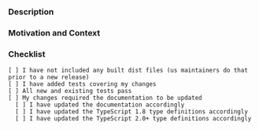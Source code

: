 <!-- Provide a general summary of your changes in the *Title* above -->

### Description
<!-- Describe your changes in detail -->

### Motivation and Context
<!--
  * Why do you think this pull request should be merged?
  * Does it solve a problem, in that case what problem?
  * If these changes fixes an open issue, please provide a link to the issue here
-->

### Checklist
<!--
  The purpose of this checklist is for you to not forget changes you most likely should do. Look 
  through the following points, and put an "x" in all the boxes that apply. If you're unsure about 
  any of these points, then we'd recommend you to read the README. If something still is unclear 
  then don't hesitate to ask. We're here to help!
-->
```
[ ] I have not included any built dist files (us maintainers do that prior to a new release)
[ ] I have added tests covering my changes
[ ] All new and existing tests pass
[ ] My changes required the documentation to be updated
  [ ] I have updated the documentation accordingly
  [ ] I have updated the TypeScript 1.8 type definitions accordingly
  [ ] I have updated the TypeScript 2.0+ type definitions accordingly
```


<!--
  Is there anything in this template you think is confusing, unclear, redundant or just simply bad?
  Please let us know either via creating an issue or creating a PR with changes to it.
-->
